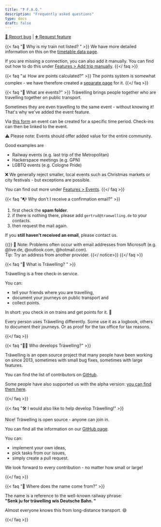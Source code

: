 ```yaml
---
title: "❓ F.A.Q."
description: "Frequently asked questions"
type: docs
draft: false
---
```


[🐛 Report bug](https://github.com/Traewelling/traewelling/issues/new?assignees=&labels=bug%2CTo+Do&template=bug_report.md)
|
[➕ Request feature](https://github.com/Traewelling/traewelling/issues/new?assignees=&labels=enhancement&template=feature_request.md&title=)


{{< faq "🚂 Why is my train not listed? " >}}
We have more detailed information on this on the [timetable data page](/features/timetable).

If you are missing a connection, you can also add it manually.
You can find out how to do this under [Features > Add trip manually](/features/manual-trips).
{{</ faq >}}

{{< faq "📊 How are points calculated?" >}}
The points system is somewhat complex - we have therefore created a [separate page](/features/points) for it.
{{</ faq >}}

{{< faq "🎉 What are events?" >}}
Träwelling brings people together who are travelling together on public transport.

Sometimes they are even travelling to the same event - without knowing it!
That's why we've added the event feature.

Via [this form](https://traewelling.de/events) an event can be created for a specific time period.
Check-ins can then be linked to the event.

⚠️ Please note: Events should offer added value for the entire community.

Good examples are
- Railway events (e.g. last trip of the Metropolitan)
- Hackerspace meetings (e.g. GPN)
- LGBTQ events (e.g. Cologne Pride)

❌ We generally reject smaller, local events such as Christmas markets or city festivals - but exceptions are possible.

You can find out more under [Features > Events](/features/events).
{{</ faq >}}

{{< faq "📭 Why don't I receive a confirmation email?" >}}
1. first check the **spam folder**.
2. if there is nothing there, please add `gertrud@traewelling.de` to your contacts.
3. then request the mail again.

If you **still haven't received an email**, please contact us.

{{<notice info>}}
🔔 Note: Problems often occur with email addresses from Microsoft (e.g. @live.de, @outlook.com, @hotmail.com).  
Tip: Try an address from another provider.
{{</ notice>}}
{{</ faq >}}

{{< faq "🔗 What is Träwelling? " >}}

Träwelling is a free check-in service.

You can:
- tell your friends where you are travelling,
- document your journeys on public transport and
- collect points.

In short: you check in on trains and get points for it. 🚆

Every person uses Träwelling differently.
Some use it as a logbook, others to document their journeys.
Or as proof for the tax office for tax reasons.

{{</ faq >}}

{{< faq "🧑‍💻 Who develops Träwelling?" >}}

Träwelling is an open source project that many people have been working on since 2013, sometimes with small bug fixes, sometimes with large features.

You can find the list of contributors on [GitHub](https://github.com/Traewelling/traewelling/graphs/contributors).

Some people have also supported us with the alpha version: [you can find them here](https://traewelling.de/humans.txt).

{{</ faq >}}

{{< faq "🛠️ I would also like to help develop Träwelling!" >}}

Nice! Träwelling is open source - anyone can join in.

You can find all the information on our [GitHub page](https://github.com/Traewelling/traewelling).

You can:
- implement your own ideas,
- pick tasks from our issues,
- simply create a pull request.

We look forward to every contribution - no matter how small or large!

{{</ faq >}}

{{< faq "🤔 Where does the name come from?" >}}

The name is a reference to the well-known railway phrase:  
**"Senk ju for träwelling wis Deutsche Bahn. "**

Almost everyone knows this from long-distance transport. 😄

{{</ faq >}}
